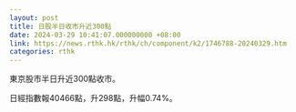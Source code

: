 ```yaml
---
layout: post
title: 日股半日收市升近300點
date: 2024-03-29 10:41:07.000000000 +08:00
link: https://news.rthk.hk/rthk/ch/component/k2/1746788-20240329.htm
categories: rthk
---
```


東京股市半日升近300點收市。

日經指數報40466點，升298點，升幅0.74%。
